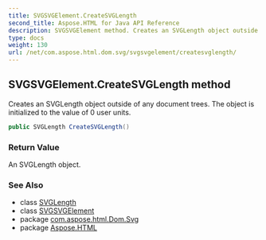 ```yaml
---
title: SVGSVGElement.CreateSVGLength
second_title: Aspose.HTML for Java API Reference
description: SVGSVGElement method. Creates an SVGLength object outside of any document trees. The object is initialized to the value of 0 user units
type: docs
weight: 130
url: /net/com.aspose.html.dom.svg/svgsvgelement/createsvglength/
---
```

## SVGSVGElement.CreateSVGLength method

Creates an SVGLength object outside of any document trees. The object is initialized to the value of 0 user units.

```java
public SVGLength CreateSVGLength()
```

### Return Value

An SVGLength object.

### See Also

* class [SVGLength](../../../com.aspose.html.dom.svg.datatypes/svglength/)
* class [SVGSVGElement](../)
* package [com.aspose.html.Dom.Svg](../../svgsvgelement/)
* package [Aspose.HTML](../../../)
